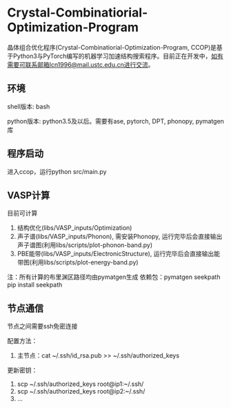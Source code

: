# Crystal-Combinatiorial-Optimization-Program

晶体组合优化程序(Crystal-Combinatiorial-Optimization-Program, CCOP)是基于Python3与PyTorch编写的机器学习加速结构搜索程序。目前正在开发中，如有需要可联系邮箱lcn1996@mail.ustc.edu.cn进行交流。

## 环境

shell版本: bash

python版本: python3.5及以后。需要有ase, pytorch, DPT, phonopy, pymatgen库

## 程序启动

进入ccop，运行python src/main.py

## VASP计算

目前可计算

1. 结构优化(libs/VASP_inputs/Optimization)
2. 声子谱(libs/VASP_inputs/Phonon), 需安装Phonopy, 运行完毕后会直接输出声子谱图(利用libs/scripts/plot-phonon-band.py)
3. PBE能带(libs/VASP_inputs/ElectronicStructure), 运行完毕后会直接输出能带图(利用libs/scripts/plot-energy-band.py)

注：所有计算的布里渊区路径均由pymatgen生成
依赖包：pymatgen seekpath
pip install seekpath


## 节点通信
节点之间需要ssh免密连接

配置方法：

1. 主节点：cat ~/.ssh/id_rsa.pub >> ~/.ssh/authorized_keys

更新密钥：

1. scp ~/.ssh/authorized_keys root@ip1:~/.ssh/
2. scp ~/.ssh/authorized_keys root@ip2:~/.ssh/
3. ...